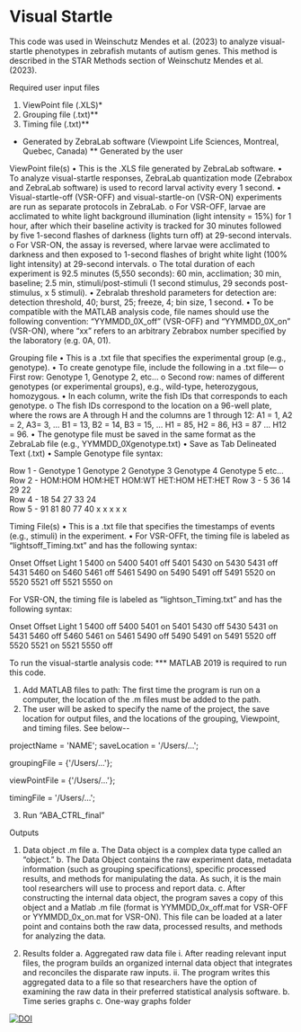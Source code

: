 # Visual Startle 

This code was used in Weinschutz Mendes et al. (2023) to analyze visual-startle phenotypes in zebrafish mutants of autism genes. This method is described in the STAR Methods section of Weinschutz Mendes et al. (2023).

Required user input files
1.	ViewPoint file (.XLS)*
2.	Grouping file (.txt)**
3.	Timing file (.txt)**
* Generated by ZebraLab software (Viewpoint Life Sciences, Montreal, Quebec, Canada)
** Generated by the user

ViewPoint file(s)
•	This is the .XLS file generated by ZebraLab software. 
•	To analyze visual-startle responses, ZebraLab quantization mode (Zebrabox and ZebraLab software) is used to record larval activity every 1 second. 
•	Visual-startle-off (VSR-OFF) and visual-startle-on (VSR-ON) experiments are run as separate protocols in ZebraLab. 
o	  For VSR-OFF, larvae are acclimated to white light background illumination (light intensity = 15%) for 1 hour, after which their baseline activity is tracked for 30 minutes followed by five 1-second flashes of darkness (lights turn off) at 29-second intervals. 
o	  For VSR-ON, the assay is reversed, where larvae were acclimated to darkness and then exposed to 1-second flashes of bright white light (100% light intensity) at 29-second intervals. 
o	  The total duration of each experiment is 92.5 minutes (5,550 seconds): 60 min, acclimation; 30 min, baseline; 2.5 min, stimuli/post-stimuli (1 second stimulus, 29 seconds post-stimulus, x 5 stimuli). 
•	Zebralab threshold parameters for detection are: detection threshold, 40; burst, 25; freeze, 4; bin size, 1 second. 
•	To be compatible with the MATLAB analysis code, file names should use the following convention: “YYMMDD_0X_off” (VSR-OFF) and “YYMMDD_0X_on” (VSR-ON), where “xx” refers to an arbitrary Zebrabox number specified by the laboratory (e.g. 0A, 01).

Grouping file
•	This is a .txt file that specifies the experimental group (e.g., genotype).
•	To create genotype file, include the following in a .txt file—
o	  First row: Genotype 1, Genotype 2, etc…
o	  Second row: names of different genotypes (or experimental groups), e.g., wild-type, heterozygous, homozygous. 
•	In each column, write the fish IDs that corresponds to each genotype. 
o	  The fish IDs correspond to the location on a 96-well plate, where the rows are A through H and the columns are 1 through 12: A1 = 1, A2 = 2, A3= 3, … B1 = 13, B2 = 14, B3 = 15, … H1 = 85, H2 = 86, H3 = 87 … H12 = 96.
•	The genotype file must be saved in the same format as the ZebraLab file (e.g., YYMMDD_0Xgenotype.txt) 
•	Save as Tab Delineated Text (.txt)
•	Sample Genotype file syntax:

Row 1 - Genotype 1	Genotype 2	Genotype 3	Genotype 4	Genotype 5	etc...
Row 2 - HOM:HOM	HOM:HET	HOM:WT	HET:HOM	HET:HET	
Row 3 -   5	       36	    14	     29	   22	
Row 4 -   18	     54	    27	     33	   24	
Row 5 -   91	     81	    80	     77  	 40	
x	x	x	x	x	

Timing File(s)
•	This is a .txt file that specifies the timestamps of events (e.g., stimuli) in the experiment.
•	For VSR-OFFt, the timing file is labeled as “lightsoff_Timing.txt” and has the following syntax:

Onset	Offset	Light
1	5400	on
5400	5401	off
5401	5430	on
5430	5431	off
5431	5460	on
5460	5461	off
5461	5490	on
5490	5491	off
5491	5520	on
5520	5521	off
5521	5550	on

For VSR-ON, the timing file is labeled as “lightson_Timing.txt” and has the following syntax:

Onset	Offset	Light
1	5400	off
5400	5401	on
5401	5430	off
5430	5431	on
5431	5460	off
5460	5461	on
5461	5490	off
5490	5491	on
5491	5520	off
5520	5521	on
5521	5550	off

To run the visual-startle analysis code:
*** MATLAB 2019 is required to run this code.

1.	Add MATLAB files to path: The first time the program is run on a computer, the location of the .m files must be added to the path.
2.	The user will be asked to specify the name of the project, the save location for output files, and the locations of the grouping, Viewpoint, and timing files. See below--

projectName = 'NAME';
saveLocation = '/Users/...';
	
groupingFile = {'/Users/...'};
            
viewPointFile = {'/Users/...'};
 
timingFile = '/Users/...';

3.	Run “ABA_CTRL_final”

Outputs

1.	Data object .m file
a.	The Data object is a complex data type called an “object.” 
b.	The Data Object contains the raw experiment data, metadata information (such as grouping specifications), specific processed results, and methods for manipulating the data.  As such, it is the main tool researchers will use to process and report data.
c.	After constructing the internal data object, the program saves a copy of this object and a Matlab .m file (format is YYMMDD_0x_off.mat for VSR-OFF or YYMMDD_0x_on.mat for VSR-ON). This file can be loaded at a later point and contains both the raw data, processed results, and methods for analyzing the data. 

2.	Results folder
a.	Aggregated raw data file
i.	After reading relevant input files, the program builds an organized internal data object that integrates and reconciles the disparate raw inputs. 
ii.	The program writes this aggregated data to a file so that researchers have the option of examining the raw data in their preferred statistical analysis software. 
b.	Time series graphs
c.	One-way graphs folder

[![DOI](https://zenodo.org/badge/601389493.svg)](https://zenodo.org/badge/latestdoi/601389493)


